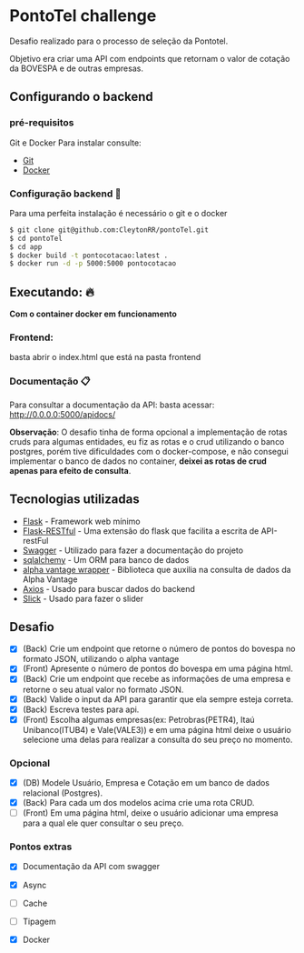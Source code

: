 
# PontoTel challenge

Desafio realizado para o processo de seleção da Pontotel.

Objetivo era criar uma API com endpoints que retornam o valor de cotação da BOVESPA e de outras empresas.

## Configurando o backend
### pré-requisitos
Git e Docker
Para instalar consulte: 
* [Git](https://git-scm.com/)
* [Docker](https://www.docker.com/)

### Configuração backend :whale:
Para uma perfeita instalação é necessário o git e o docker
```sh
$ git clone git@github.com:CleytonRR/pontoTel.git
$ cd pontoTel
$ cd app
$ docker build -t pontocotacao:latest .
$ docker run -d -p 5000:5000 pontocotacao
```
## Executando: :fire:
**Com o container docker em funcionamento**

### Frontend:
basta abrir o index.html que está na pasta frontend

### Documentação :clipboard:
Para consultar a documentação da API:
basta acessar: http://0.0.0.0:5000/apidocs/


**Observação**:
O desafio tinha de forma opcional a implementação de rotas cruds para algumas entidades, eu fiz as rotas e o crud utilizando o banco postgres, porém tive dificuldades com o docker-compose, e não consegui implementar o banco de dados no container, **deixei as rotas de crud apenas para efeito de consulta**.

## Tecnologias utilizadas
* [Flask](https://flask.palletsprojects.com/en/1.1.x/) - Framework web mínimo
* [Flask-RESTful](https://flask-restful.readthedocs.io/en/latest/) - Uma extensão do flask que facilita a escrita de API-restFul
* [Swagger](https://swagger.io/) - Utilizado para fazer a documentação do projeto
* [sqlalchemy](https://www.sqlalchemy.org/) - Um ORM para banco de dados
* [alpha vantage wrapper](https://github.com/RomelTorres/alpha_vantage) - Biblioteca que auxilia na consulta de dados da Alpha Vantage 
* [Axios](https://github.com/axios/axios) - Usado para buscar dados do backend
* [Slick](http://kenwheeler.github.io/slick/) - Usado para fazer o slider

## Desafio
- [x] (Back) Crie um endpoint que retorne o número de pontos do bovespa no formato JSON, utilizando o alpha vantage
- [x] (Front) Apresente o número de pontos do bovespa em uma página html.
- [x] (Back) Crie um endpoint que recebe as informações de uma empresa e retorne o seu atual valor no formato JSON.
- [x] (Back) Valide o input da API para garantir que ela sempre esteja correta.
- [x] (Back) Escreva testes para api.
- [x] (Front) Escolha algumas empresas(ex: Petrobras(PETR4), Itaú Unibanco(ITUB4) e Vale(VALE3))  e em uma página html deixe o usuário selecione uma delas para realizar a consulta do seu preço no momento.
### Opcional
- [x] (DB) Modele Usuário, Empresa e Cotação em um banco de dados relacional (Postgres).
- [x] (Back) Para cada um dos modelos acima crie uma rota CRUD.
- [ ] (Front) Em uma página html, deixe o usuário adicionar uma empresa para a qual ele quer consultar o seu preço.
### Pontos extras
- [x] Documentação da API com swagger
- [x] Async
- [ ] Cache
- [ ] Tipagem
- [x] Docker



